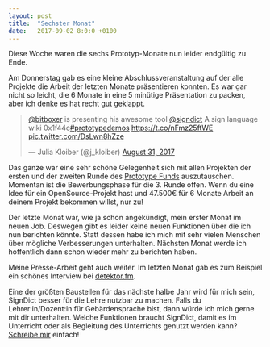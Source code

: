 ```yaml
---
layout: post
title:  "Sechster Monat"
date:   2017-09-02 8:0:0 +0100
---
```

Diese Woche waren die sechs Prototyp-Monate nun leider endgültig zu Ende.

Am Donnerstag gab es eine kleine Abschlussveranstaltung auf der alle Projekte
die Arbeit der letzten Monate präsentieren konnten. Es war gar nicht so leicht,
die 6 Monate in eine 5 minütige Präsentation zu packen, aber ich denke es hat
recht gut geklappt.

<blockquote class="twitter-tweet" data-lang="en"><p lang="en" dir="ltr"><a href="https://twitter.com/bitboxer">@bitboxer</a> is presenting his awesome tool <a href="https://twitter.com/signdict">@signdict</a> A sign language wiki 0x1f44c<a href="https://twitter.com/hashtag/prototypedemos?src=hash">#prototypedemos</a> <a href="https://t.co/nFmz25ftWE">https://t.co/nFmz25ftWE</a> <a href="https://t.co/DsLwn8hZze">pic.twitter.com/DsLwn8hZze</a></p>&mdash; Julia Kloiber (@j_kloiber) <a href="https://twitter.com/j_kloiber/status/903239904527867905">August 31, 2017</a></blockquote>
<script async src="//platform.twitter.com/widgets.js" charset="utf-8"></script>

Das ganze war eine sehr schöne Gelegenheit sich mit allen Projekten der ersten
und der zweiten Runde des [Prototype Funds](https://prototypefund.de)
auszutauschen. Momentan ist die Bewerbungsphase für die 3. Runde offen.
Wenn du eine Idee für ein OpenSource-Projekt hast und 47.500€ für 6 Monate
Arbeit an deinem Projekt bekommen willst, nur zu!

Der letzte Monat war, wie ja schon angekündigt, mein erster Monat im neuen Job.
Deswegen gibt es leider keine neuen Funktionen über die ich nun berichten
könnte. Statt dessen habe ich mich mit sehr vielen Menschen über mögliche
Verbesserungen unterhalten. Nächsten Monat werde ich hoffentlich dann schon
wieder mehr zu berichten haben.

Meine Presse-Arbeit geht auch weiter. Im letzten Monat gab es zum Beispiel
ein schönes Interview bei [detektor.fm](https://detektor.fm/gesellschaft/interaktives-woerterbuch-fuer-gebaerdensprache).

Eine der größten Baustellen für das nächste halbe Jahr wird für mich sein,
SignDict besser für die Lehre nutzbar zu machen. Falls du Lehrer:in/Dozent:in
für Gebärdensprache bist, dann würde ich mich gerne mit dir unterhalten. Welche
Funktionen braucht SignDict, damit es im Unterricht oder als Begleitung des
Unterrichts genutzt werden kann? [Schreibe mir](https://signdict.org/contact)
einfach!
